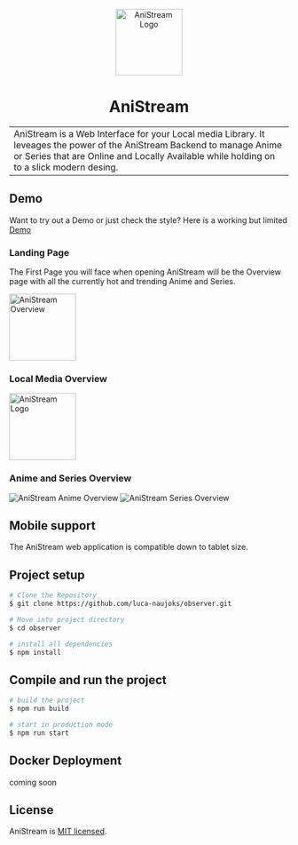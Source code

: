 <p align="center">
<img src="https://github.com/luca-naujoks/observer/blob/development/public/icon.png" width="120" alt="AniStream Logo" />

<h1 align="center">AniStream</h1>
</p>

<table>
<tr>
<td>
  AniStream is a Web Interface for your Local media Library. It leveages the power of the AniStream Backend to manage Anime or Series that are Online and Locally Available while holding on to a slick modern desing.
</td>
</tr>
</table>

## Demo

Want to try out a Demo or just check the style?
Here is a working but limited [Demo](https://luca-naujoks.de/demo/anistream)

### Landing Page

The First Page you will face when opening AniStream will be the Overview page with all the currently hot and trending Anime and Series.

<img src="https://github.com/luca-naujoks/observer/blob/development/public/overview.png" width="120" alt="AniStream Overview" />

### Local Media Overview

<img src="https://github.com/luca-naujoks/observer/blob/development/public/icon.png" width="120" alt="AniStream Logo" />

### Anime and Series Overview

<img src="https://github.com/luca-naujoks/observer/blob/development/public/animeOverview.png" alt="AniStream Anime Overview" />

<img src="https://github.com/luca-naujoks/observer/blob/development/public/seriesOverview.png" alt="AniStream Series Overview" />

## Mobile support

The AniStream web application is compatible down to tablet size.

## Project setup

```bash
# Clone the Repository
$ git clone https://github.com/luca-naujoks/observer.git

# Move into project directory
$ cd observer

# install all dependencies
$ npm install
```

## Compile and run the project

```bash
# build the project
$ npm run build

# start in production mode
$ npm run start
```

## Docker Deployment

coming soon

## License

AniStream is [MIT licensed](https://github.com/luca-naujoks/oberser-backend/blob/master/LICENSE).
